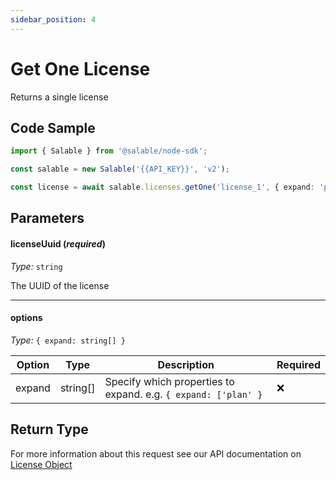 ```yaml
---
sidebar_position: 4
---
```


# Get One License

Returns a single license

## Code Sample

```typescript
import { Salable } from '@salable/node-sdk';

const salable = new Salable('{{API_KEY}}', 'v2');

const license = await salable.licenses.getOne('license_1', { expand: 'plan' });
```

## Parameters

#### licenseUuid (_required_)

_Type:_ `string`

The UUID of the license

---

#### options

_Type:_ `{ expand: string[] }`

| Option | Type     | Description                                                    | Required |
| ------ | -------- | -------------------------------------------------------------- | -------- |
| expand | string[] | Specify which properties to expand. e.g. `{ expand: ['plan' }` | ❌        |

## Return Type

For more information about this request see our API documentation on [License Object](https://docs.salable.app/api#tag/Licenses/operation/getLicenseByUuid)
